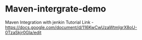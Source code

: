 # Maven-intergrate-demo
Maven Integration with jenkin
Tutorial Link - https://docs.google.com/document/d/116KwCwUzaWtmIgrX8oU-0TzaSkjr0Gla/edit
